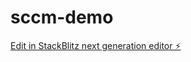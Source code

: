 # sccm-demo

[Edit in StackBlitz next generation editor ⚡️](https://stackblitz.com/~/github.com/davidjenner/sccm-demo)